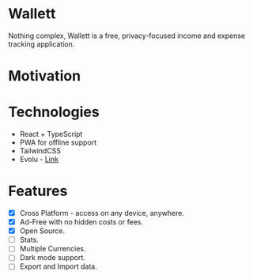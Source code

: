 # Wallett

Nothing complex, Wallett is a free, privacy-focused income and expense tracking application.

# Motivation

# Technologies

- React + TypeScript
- PWA for offline support
- TailwindCSS
- Evolu - [Link](https://www.evolu.dev/)

# Features

- [x] Cross Platform - access on any device, anywhere.
- [x] Ad-Free with no hidden costs or fees.
- [x] Open Source.
- [ ] Stats.
- [ ] Multiple Currencies.
- [ ] Dark mode support.
- [ ] Export and Import data.

